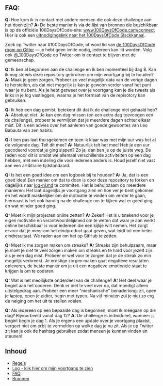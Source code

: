 ## FAQ:
  **Q:** Hoe kom ik in contact met andere mensen die ook deze challenge aan het doen zijn?
  **A:** De beste manier is via de lijst van bronnen die beschikbaar is op de officiële 100DaysOfCode-site:
  www.100DaysOfCode.com/connect
  Hier is ook een [uitnodigingslink naar het 100DaysOfCode Slackkanaal](https://join.slack.com/t/100xcode/shared_invite/zt-gaxsv2fp-N8ORl8wxsOF3rHaXgavMLA).

  Zoek op Twitter naar #100DaysOfCode, of word lid van [de 100DaysOfCode room op Gitter](https://gitter.im/Kallaway/100DaysOfCode) — je hebt geen ivnite nodig, iedereen kan lid worden. Volg ook [@_100DaysOfCode](https://twitter.com/_100DaysOfCode) op Twitter om in contact te blijven met de gemeenschap.

  **Q:** Ik ben al begonnen aan de challenge en ik ben momenteel bij dag 8. Kan ik nog steeds deze repository gebruiken om mijn voortgang bij te houden?
  **A:** Maak je geen zorgen. Probeer zo veel mogelijk data van de vorige dagen te herstellen, als dat niet mogelijk is kan je gewoon verder vanaf het punt waar je nu bent. Als je hebt getweet over je voortgang kan je die tweets als links in je log vastleggen, waarna je het formaat van de repisotory kan gebruiken.

  **Q:** Ik heb een dag gemist, betekent dit dat ik de challenge niet gehaald heb?
  **A:** Absoluut niet. Je kan een dag missen (en een extra dag toevoegen een de challenge), probeer te vermijden dat je meerdere dagen achter elkaar mist. Dit is een advies over het aanleren van goede gewoontes van Leo Babauta van zen habits.

  **Q:** I ben pas laat thuisgekomen en toen ik klaar was met mijn uur was het al de volgende dag. Telt dit mee?
  **A:** Natuurlijk telt het mee! Heb je een uur gecodeerd voordat je ging slapen? Zo ja, dan ben je op de juiste weg.
  De reden voor dit is omdat we allemaal verschillende activiteiten op een dag hebben, met een indeling die voor iedereen anders is. Houd jezelf niet vast aan een artibtraire tijdstandaard.

  **Q:** Is het een goed idee om een logboek bij te houden?
  **A:** Ja, dat is een goed idee! Een manier om dat te doen is door deze repository te forken en dagelijks naar [log-nl.md](log-nl.md) te commiten. Het is behulpzaam op meerdere manieren: Het laat dagelijks je voortgang zien en hoe ver je bent gekomen en het wordt makkelijker om de motivatie te vinden om verder te gaan, hiernaast is het ook handig na de challenge om te kijken wat er goed ging en wat minder goed ging.

  **Q:** Moet ik mijn projecten online zetten?
  **A:** Zeker! Het is uitstekend voor je eigen motivatie en verantwoordelijkheid om te weten dat waar je aan werkt online beschikbaar is voor iedereen die een kijkje wilt nemen. Het zorgt ervoor dat je meer om het eindproduct gaat geven, wat leidt tot een beter eindresultaat. We raden aan om het op GitHub te zetten.

  **Q:** Moet ik me zorgen maken om streaks?
  **A:** Streaks zijn behulpzaam, maar je moet je niet te veel zorgen maken om streaks en te hard voor jezelf zijn als je een dag mist. Probeer er wel voor te zorgen dat je de streak zo min mogelijk verbreekt. Je ernstige zorgen maken gaat negatieve resultaten opleveren, de beste manier om je uit een negatieve emotionele staat te krijgen is om te coderen.

  **Q:** Wat is het meoilijkste onderdeel van de challenge?
  **A:** Het deel waar je begint aan het coderen. Denk er niet te veel over na, dat moedigt alleen uitstelgedrag aan. Probeer een meer "mechanische" benaderiong: zit, open je laptop, open je eidtor, begin met typen. Na vijf minuten zul je niet zo erg de neiging om het uit te stellen voelen.

  **Q:** Als iedereen op een bepaalde dag is begonnen, moet ik meegaan op die dag? Bijvoorbeeld vanaf dag 12?
  **A:** De challenge is individueel, wanneer jij begint begin je dag 1. Als je ergens een update over je voortgang plaatst, vergeet niet om erbij te vermelden op welke dag je nu zit. Als je op Twitter zit kan je ook de hashtag gebruiken zodat mensen je kunnen vinden en steunen!

## Inhoud
* [Regels](regels.md)
* [Log - klik hier om mijn voortgang te zien](log-nl.md)
* [FAQ](FAQ-nl.md)
* [Bronnen](bronnen.md)